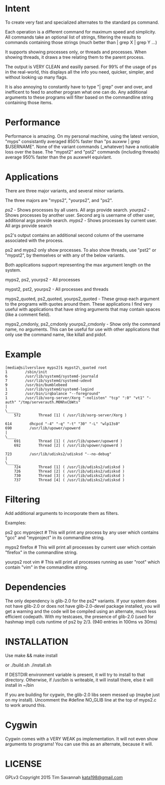 
Intent
======

To create very fast and specialized alternates to the standard ps command.

Each operation is a different command for maximum speed and simplicity.  All commands take an optional list of strings, filtering the results to commands containing those strings (much better than \| grep X \| grep Y ...)

It supports showing processes only, or threads and processes.
When showing threads, it draws a tree relating them to the parent process.

The output is VERY CLEAN and easilly parsed. For 99% of the usage of ps in the real-world, this displays all the info you need, quicker, simpler, and without looking up many flags.

It is also annoying to constantly have to type "| grep" over and over, and inefficent to feed to another program what one can do. Any additional arguments to these programs will filter based on the commandline string containing those items.


Performance
===========

Performance is amazing. On my personal machine, using the latest version, "myps" consistantly averaged 850% faster than "ps auxww | grep $USERNAME". None of the variant commands (\_whatever) have a noticable loss over the base. The "mypst2" and "pst2" commands (including threads) average 950% faster than the ps auxwwH equivlant.

Applications
============

There are  three major variants, and several minor variants.

The three majors are "myps2", "yourps2", and "ps2".

*ps2* - Shows processes by all users. All args provide search.
*yourps2* - Shows processes by another user. Second arg is username of other user, additional args provide search.
*myps2* - Shows processes by current user. All args provide search

ps2's output contains an additional second column of the username associated with the process.

ps2 and myps2 only show processes. To also show threads, use "pst2" or "mypst2", by themselves or with any of the below variants.

Both applications support representing the max argument length on the system.

myps2, ps2, yourps2 - All processes

mypst2, pst2, yourps2 - All processes and threads

myps2\_quoted, ps2\_quoted, yourps2\_quoted - These group each argument to the programs with quotes around them. These applications I find very useful with applications that have string arguments that may contain spaces (like a comment field).

myps2\_cmdonly, ps2\_cmdonly yourps2\_cmdonly - Show only the command name, no arguments. This can be useful for use with other applications that only use the command name, like killall and pidof.


Example
=======

	[media@silverslave myps2]$ mypst2\_quoted root
	1        /sbin/init
	6        /usr/lib/systemd/systemd-journald
	7        /usr/lib/systemd/systemd-udevd
	9        /usr/bin/bumblebeed
	1        /usr/lib/systemd/systemd-logind
	2        /usr/bin/irqbalance "--foreground"
	1        /usr/lib/xorg-server/Xorg "-nolisten" "tcp" ":0" "vt1" "-auth" "/tmp/serverauth.M0NhxCbWts"
	|
	\_____
		572        Thread [1] ( /usr/lib/xorg-server/Xorg )
	
	614        dhcpcd "-4" "-q" "-t" "30" "-L" "wlp13s0"
	690        /usr/lib/upower/upowerd
	|
	\____
		691        Thread [1] ( /usr/lib/upower/upowerd )
		692        Thread [2] ( /usr/lib/upower/upowerd )
	
	723        /usr/lib/udisks2/udisksd "--no-debug"
	|
	\_____
		724        Thread [1] ( /usr/lib/udisks2/udisksd )
		726        Thread [2] ( /usr/lib/udisks2/udisksd )
		730        Thread [3] ( /usr/lib/udisks2/udisksd )
		737        Thread [4] ( /usr/lib/udisks2/udisksd )

Filtering
=========

Add additional arguments to incorporate them as filters.

Examples:

  ps2 gcc myproject  # This will print any process by any user which contains "gcc" and "myproject" in its commandline string.

  myps2 firefox    # This will print all processes by current user which contain "firefox" in the commandline string.

  yourps2 root vim  # This will print all processes running as user "root" which contain "vim" in the commandline string.



Dependencies
============

The only dependency is glib-2.0 for the ps2\* variants. If your system does not have glib-2.0 or does not have glib-2.0-devel package installed, you will get a warning and the code will be compiled using an alternate, much less efficient codepath.
With my testcases, the presence of glib-2.0 (used for hashmap impl) cuts runtime of ps2 by 2/3. (940 entries in 100ms vs 30ms)


INSTALLATION
============

Use make && make install

or
./build.sh
./install.sh


If DESTDIR environment variable is present, it will try to install to that directory. Otherwise, if /usr/bin is writeable, it will install there, else it will install in ~/bin

If you are building for cygwin, the glib-2.0 libs seem messed up (maybe just on my install). Uncomment the #define NO\_GLIB line at the top of myps2.c to work around this.


Cygwin
======

Cygwin comes with a VERY WEAK ps implementation. It will not even show arguments to programs! You can use this as an alternate, because it will.

LICENSE
=======

GPLv3 Copyright 2015 Tim Savannah <kata198@gmail.com>

